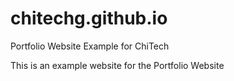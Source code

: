 # chitechg.github.io
Portfolio Website Example for ChiTech

This is an example website for the Portfolio Website